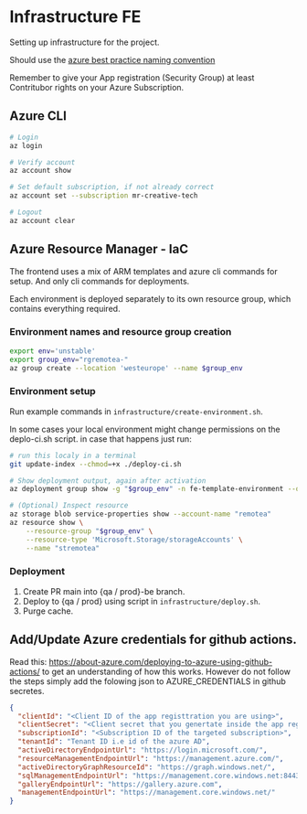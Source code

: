 # Infrastructure FE

Setting up infrastructure for the project.

Should use the [azure best practice naming convention](https://docs.microsoft.com/en-us/azure/cloud-adoption-framework/ready/azure-best-practices/resource-naming)

Remember to give your App registration (Security Group) at least Contritubor rights on your Azure Subscription.

## Azure CLI

```sh
# Login
az login

# Verify account
az account show

# Set default subscription, if not already correct
az account set --subscription mr-creative-tech

# Logout
az account clear
```

## Azure Resource Manager - IaC

The frontend uses a mix of ARM templates and azure cli commands for setup. And only cli commands for deployments.

Each environment is deployed separately to its own resource group, which contains everything required.

### Environment names and resource group creation

```sh
export env='unstable'
export group_env="rgremotea-"
az group create --location 'westeurope' --name $group_env
```

### Environment setup

Run example commands in `infrastructure/create-environment.sh`.

In some cases your local environment might change permissions on the deplo-ci.sh script. in case that happens just run:

```sh
# run this localy in a terminal
git update-index --chmod=+x ./deploy-ci.sh
```

```sh
# Show deployment output, again after activation
az deployment group show -g "$group_env" -n fe-template-environment --query 'properties.outputs'
```

```sh
# (Optional) Inspect resource
az storage blob service-properties show --account-name "remotea"
az resource show \
    --resource-group "$group_env" \
    --resource-type 'Microsoft.Storage/storageAccounts' \
    --name "stremotea"
```

### Deployment

1. Create PR main into {qa / prod}-be branch.
2. Deploy to {qa / prod} using script in `infrastructure/deploy.sh`.
3. Purge cache.

## Add/Update Azure credentials for github actions.

Read this: https://about-azure.com/deploying-to-azure-using-github-actions/ to get an understanding of how this works. However do not follow the steps simply add the folowing json to AZURE_CREDENTIALS in github secretes.

```json
{
  "clientId": "<Client ID of the app registtration you are using>",
  "clientSecret": "<Client secret that you genertate inside the app registration>",
  "subscriptionId": "<Subscription ID of the targeted subscription>",
  "tenantId": "Tenant ID i.e id of the azure AD",
  "activeDirectoryEndpointUrl": "https://login.microsoft.com/",
  "resourceManagementEndpointUrl": "https://management.azure.com/",
  "activeDirectoryGraphResourceId": "https://graph.windows.net/",
  "sqlManagementEndpointUrl": "https://management.core.windows.net:8443/",
  "galleryEndpointUrl": "https://gallery.azure.com",
  "managementEndpointUrl": "https://management.core.windows.net/"
}
```
